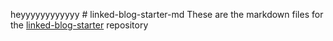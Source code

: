 heyyyyyyyyyyyy # linked-blog-starter-md
These are the markdown files for the [linked-blog-starter](https://github.com/matthewwong525/linked-blog-starter) repository
